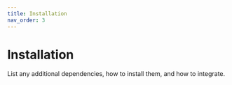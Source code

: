 ```yaml
---
title: Installation
nav_order: 3
---
```


# Installation

List any additional dependencies, how to install them, and how to integrate.
